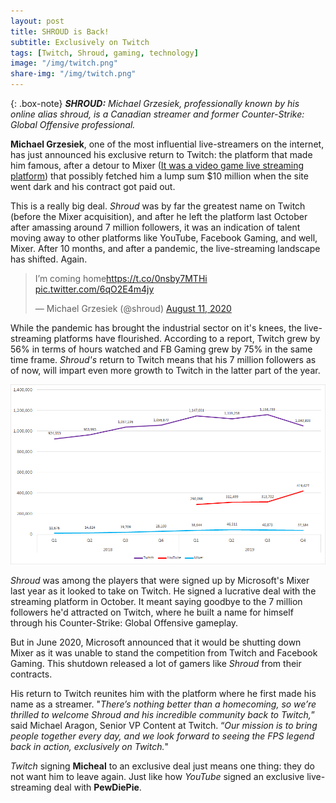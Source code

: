 ```yaml
---
layout: post
title: SHROUD is Back!
subtitle: Exclusively on Twitch
tags: [Twitch, Shroud, gaming, technology]
image: "/img/twitch.png"
share-img: "/img/twitch.png"
---
```


{: .box-note}
***SHROUD:*** *Michael Grzesiek, professionally known by his online alias shroud, is a Canadian streamer and former Counter-Strike: Global Offensive professional.*

**Michael Grzesiek**, one of the most influential live-streamers on the internet, has just announced his exclusive return to Twitch: the platform that made him famous, after a detour to Mixer (<a href="https://www.theverge.com/2020/6/22/21299032/microsoft-mixer-closing-facebook-gaming-partnership-xcloud-features">It was a video game live streaming platform</a>) that possibly fetched him a lump sum $10 million when the site went dark and his contract got paid out.

This is a really big deal. *Shroud* was by far the greatest name on Twitch (before the Mixer acquisition), and after he left the platform last October after amassing around 7 million followers, it was an indication of talent moving away to other platforms like YouTube, Facebook Gaming, and well, Mixer. After 10 months, and after a pandemic, the live-streaming landscape has shifted. Again.

<blockquote class="twitter-tweet"><p lang="en" dir="ltr">I’m coming home<a href="https://t.co/0nsby7MTHi">https://t.co/0nsby7MTHi</a> <a href="https://t.co/6qO2E4m4jy">pic.twitter.com/6qO2E4m4jy</a></p>&mdash; Michael Grzesiek (@shroud) <a href="https://twitter.com/shroud/status/1293248098613911558?ref_src=twsrc%5Etfw">August 11, 2020</a></blockquote> <script async src="https://platform.twitter.com/widgets.js" charset="utf-8"></script>

While the pandemic has brought the industrial sector on it's knees, the live-streaming platforms have flourished. According to a report, Twitch grew by 56% in terms of hours watched and FB Gaming grew by 75% in the same time frame. *Shroud's* return to Twitch means that his 7 million followers as of now, will impart even more growth to Twitch in the latter part of the year. 

<img src="/img/twitchvsrivals.png" alt="Twitch vs Rivals">

*Shroud* was among the players that were signed up by Microsoft's Mixer last year as it looked to take on Twitch. He signed a lucrative deal with the streaming platform in October. It meant saying goodbye to the 7 million followers he'd attracted on Twitch, where he built a name for himself through his Counter-Strike: Global Offensive gameplay.  

But in June 2020, Microsoft announced that it would be shutting down Mixer as it was unable to stand the competition from Twitch and Facebook Gaming. This shutdown released a lot of gamers like *Shroud* from their contracts.

His return to Twitch reunites him with the platform where he first made his name as a streamer. "*There’s nothing better than a homecoming, so we’re thrilled to welcome Shroud and his incredible community back to Twitch,*” said Michael Aragon, Senior VP Content at Twitch. “*Our mission is to bring people together every day, and we look forward to seeing the FPS legend back in action, exclusively on Twitch.*" 

*Twitch* signing **Micheal** to an exclusive deal just means one thing: they do not want him to leave again. Just like how *YouTube* signed an exclusive live-streaming deal with **PewDiePie**.
